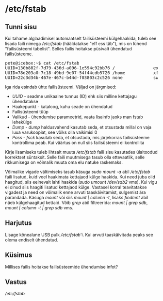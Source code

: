 ﻿# /etc/fstab

## Tunni sisu

Kui tahame alglaadimisel automaatselt failisüsteemi külgehaakida, tuleb see lisada faili nimega */etc/fstab* (hääldatakse "eff ess täb"), mis on lühend "failisüsteemi tabelist". Selles failis hoitakse püsivalt ühendatud failisüsteeme.

<pre>
pete@icebox:~$ cat /etc/fstab
UUID=130b882f-7d79-436d-a096-1e594c92bb76 /               ext4    relatime,errors=remount-ro 0       1
UUID=78d203a0-7c18-49bd-9e07-54f44cdb5726 /home           xfs     relatime        0       2
UUID=22c3d34b-467e-467c-b44d-f03803c2c526 none            swap    sw              0       0
</pre>

Iga rida esindab ühte failisüsteemi. Väljad on järgmised:

<ul>
<li><i>UUID</i> - seadme unikaalne tunnus (ID) ehk siis milline kettajagu ühendatakse</li>
<li>Haakepunkt - kataloog, kuhu seade on ühendatud</li>
<li>Failisüsteemi tüüp</li>
<li>Valikud - ühendumise parameetrid, vaata lisainfo jaoks man fstab lehekülge</li>
<li><i>Dump</i> - <i>dump</i> haldusvahend kasutab seda, et otsustada millal on vaja luua varukoopiat, see võiks olla vaikimisi 0</li>
<li><i>Pass</i> - <i>fsck</i> kasutab seda, et otsustada, mis järjekorras failisüsteeme kontrollima peab. Kui väärtus on null siis failisüsteemi ei kontrollita</li>
</ul>

Kirje lisamiseks tuleb lihtsalt muuta */etc/fstab* faili sisu kasutades ülaltoodud korrektset süntaksit. Selle faili muutmisega tasub olla ettevaatlik, selle rikkumisega on võimalik muuta oma elu natuke raskemaks.

Võimalike vigade vältimiseks tasub käsuga *sudo mount -a* abil */etc/fstab* faili lisatud, kuid veel haakimata kettajaod külge haakida. Kui need juba olid haagitud, siis eelnevalt lahti haakida (*sudo umount /dev/sdb2* vms). Kui vigu ei olnud siis haagiti lisatud kettajaod külge. Vastasel korral teavitatakse vigadest ja need on võimalik enne arvuti taaskäivitamist, sulgemist ära parandada. Käsuga *mount* või siis *mount | column -t*, lisaks *findmnt* abil näeb külgehaagitud kettaid. Võib *grep* abil filtreerida: *mount | grep sdb*, *mount | column -t | grep sdb* vms.

## Harjutus

Lisage kõnealune USB pulk */etc/fstab*'i. Kui arvuti taaskäivitada peaks see olema endiselt ühendatud.

## Küsimus

Millises failis hoitakse failisüsteemide ühendumise infot?

## Vastus

*/etc/fstab*
